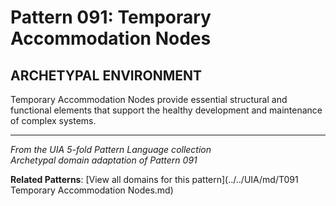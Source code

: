 # Pattern 091: Temporary Accommodation Nodes

## ARCHETYPAL ENVIRONMENT

Temporary Accommodation Nodes provide essential structural and functional elements that support the healthy development and maintenance of complex systems.

---

*From the UIA 5-fold Pattern Language collection*  
*Archetypal domain adaptation of Pattern 091*

**Related Patterns**: [View all domains for this pattern](../../UIA/md/T091 Temporary Accommodation Nodes.md)